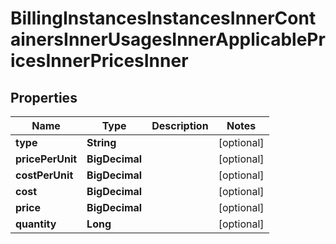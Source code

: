 

# BillingInstancesInstancesInnerContainersInnerUsagesInnerApplicablePricesInnerPricesInner


## Properties

| Name | Type | Description | Notes |
|------------ | ------------- | ------------- | -------------|
|**type** | **String** |  |  [optional] |
|**pricePerUnit** | **BigDecimal** |  |  [optional] |
|**costPerUnit** | **BigDecimal** |  |  [optional] |
|**cost** | **BigDecimal** |  |  [optional] |
|**price** | **BigDecimal** |  |  [optional] |
|**quantity** | **Long** |  |  [optional] |




